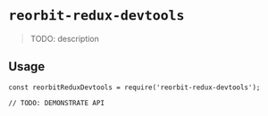 # `reorbit-redux-devtools`

> TODO: description

## Usage

```
const reorbitReduxDevtools = require('reorbit-redux-devtools');

// TODO: DEMONSTRATE API
```
